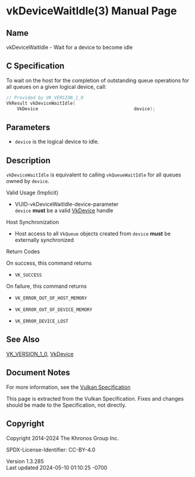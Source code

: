 # vkDeviceWaitIdle(3) Manual Page

## Name

vkDeviceWaitIdle - Wait for a device to become idle



## <a href="#_c_specification" class="anchor"></a>C Specification

To wait on the host for the completion of outstanding queue operations
for all queues on a given logical device, call:

``` c
// Provided by VK_VERSION_1_0
VkResult vkDeviceWaitIdle(
    VkDevice                                    device);
```

## <a href="#_parameters" class="anchor"></a>Parameters

- `device` is the logical device to idle.

## <a href="#_description" class="anchor"></a>Description

`vkDeviceWaitIdle` is equivalent to calling `vkQueueWaitIdle` for all
queues owned by `device`.

Valid Usage (Implicit)

- <a href="#VUID-vkDeviceWaitIdle-device-parameter"
  id="VUID-vkDeviceWaitIdle-device-parameter"></a>
  VUID-vkDeviceWaitIdle-device-parameter  
  `device` **must** be a valid [VkDevice](https://registry.khronos.org/vulkan/specs/1.3-extensions/man/html/VkDevice.html) handle

Host Synchronization

- Host access to all `VkQueue` objects created from `device` **must** be
  externally synchronized

Return Codes

On success, this command returns  
- `VK_SUCCESS`

On failure, this command returns  
- `VK_ERROR_OUT_OF_HOST_MEMORY`

- `VK_ERROR_OUT_OF_DEVICE_MEMORY`

- `VK_ERROR_DEVICE_LOST`

## <a href="#_see_also" class="anchor"></a>See Also

[VK_VERSION_1_0](https://registry.khronos.org/vulkan/specs/1.3-extensions/man/html/VK_VERSION_1_0.html), [VkDevice](https://registry.khronos.org/vulkan/specs/1.3-extensions/man/html/VkDevice.html)

## <a href="#_document_notes" class="anchor"></a>Document Notes

For more information, see the <a
href="https://registry.khronos.org/vulkan/specs/1.3-extensions/html/vkspec.html#vkDeviceWaitIdle"
target="_blank" rel="noopener">Vulkan Specification</a>

This page is extracted from the Vulkan Specification. Fixes and changes
should be made to the Specification, not directly.

## <a href="#_copyright" class="anchor"></a>Copyright

Copyright 2014-2024 The Khronos Group Inc.

SPDX-License-Identifier: CC-BY-4.0

Version 1.3.285  
Last updated 2024-05-10 01:10:25 -0700
